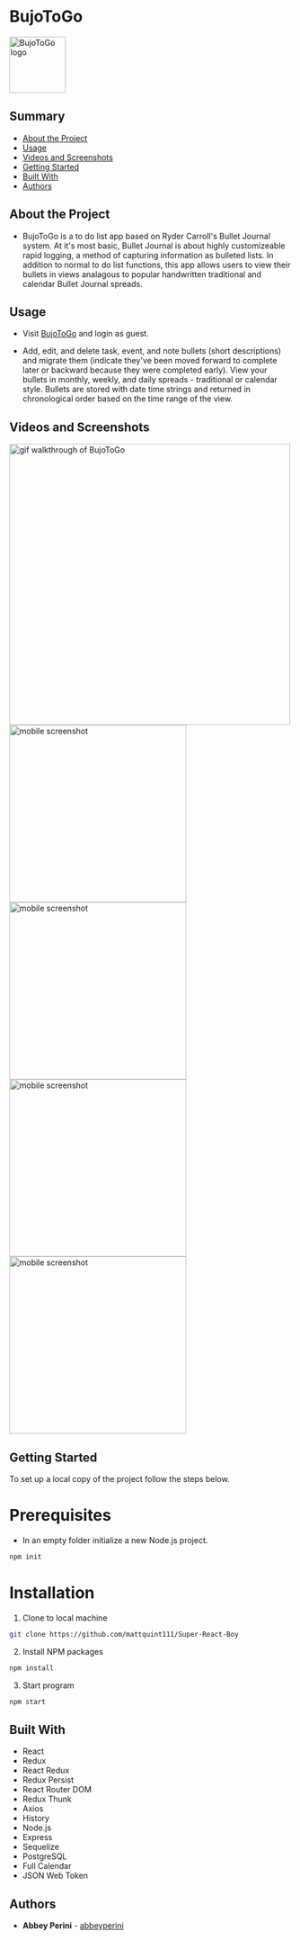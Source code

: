 <h1> BujoToGo </h1>

<img src="./bujo-client/src/images/bujotogologo.png" width="100" alt="BujoToGo logo" />

<h2> Summary </h2>

  - [About the Project](#about-the-project)
  - [Usage](#usage)
  - [Videos and Screenshots](#videos-and-screenshots)
  - [Getting Started](#getting-started)
  - [Built With](#built-with)
  - [Authors](#authors)

## About the Project

- BujoToGo is a to do list app based on Ryder Carroll's Bullet Journal system. At it's most basic, Bullet Journal is about highly customizeable rapid logging, a method of capturing information as bulleted lists. In addition to normal to do list functions, this app allows users to view their bullets in views analagous to popular handwritten traditional and calendar Bullet Journal spreads.

## Usage
- Visit [BujoToGo](http://bujo-to-go.surge.sh/#/index) and login as guest.

- Add, edit, and delete task, event, and note bullets (short descriptions) and migrate them (indicate they've been moved forward to complete later or backward because they were completed early). View your bullets in monthly, weekly, and daily spreads - traditional or calendar style. Bullets are stored with date time strings and returned in chronological order based on the time range of the view.

## Videos and Screenshots

<img src="./screenshots/BujoToGo.gif" alt="gif walkthrough of BujoToGo" width="500" />
<img src="./screenshots/bujomobile1.png" alt="mobile screenshot" width="315" />
<img src="./screenshots/bujomobile2.png" alt="mobile screenshot" width="315" />
<img src="./screenshots/bujomobile3.png" alt="mobile screenshot" width="315" />
<img src="./screenshots/bujomobile4.png" alt="mobile screenshot" width="315" />

## Getting Started

To set up a local copy of the project follow the steps below.

# Prerequisites

* In an empty folder initialize a new Node.js project.
```sh
npm init
```

# Installation

1. Clone to local machine
```sh
git clone https://github.com/mattquint111/Super-React-Boy
```
2. Install NPM packages
```sh
npm install 
```
3. Start program
```sh
npm start
```

## Built With

- React
- Redux
- React Redux
- Redux Persist
- React Router DOM
- Redux Thunk
- Axios
- History
- Node.js
- Express
- Sequelize
- PostgreSQL
- Full Calendar
- JSON Web Token

## Authors

- **Abbey Perini** - [abbeyperini](https://github.com/abbeyperini)
